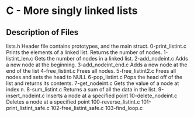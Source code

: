 # C - More singly linked lists
## Description of Files
lists.h
Header file contains prototypes, and the main struct.
0-print_listint.c
Prints the elements of a linked list. Returns the number of nodes.
1-listint_len.c
Gets the number of nodes in a linked list.
2-add_nodeint.c
Adds a new node at the beginning.
3-add_nodeint_end.c
Adds a new node at the end of the list
4-free_listint.c
Frees all nodes.
5-free_listint2.c
Frees all nodes and sets the head to NULL
6-pop_listint.c
Pops the head off of the list and returns its contents.
7-get_nodeint.c
Gets the value of a node at index n.
8-sum_listint.c
Returns a sum of all the data in the list.
9-insert_nodeint.c
Inserts a node at a specified point
10-delete_nodeint.c
Deletes a node at a specified point
100-reverse_listint.c
101-print_listint_safe.c
102-free_listint_safe.c
103-find_loop.c

